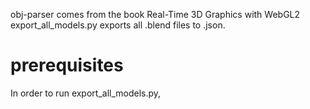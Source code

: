 obj-parser comes from the book Real-Time 3D Graphics with WebGL2
export_all_models.py exports all .blend files to .json.
# prerequisites
In order to run export_all_models.py, 